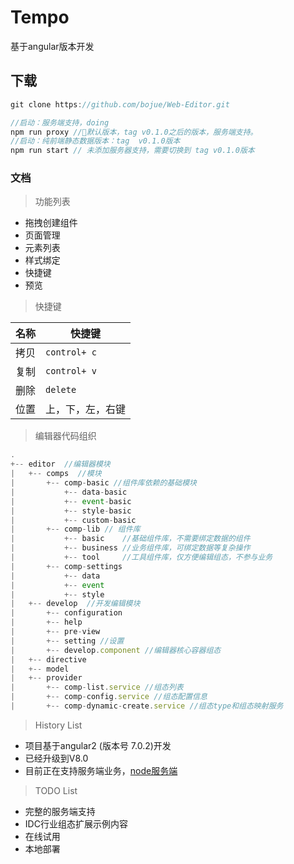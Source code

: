 # Tempo

基于angular版本开发

## 下载

```javascript
git clone https://github.com/bojue/Web-Editor.git

//启动：服务端支持，doing
npm run proxy //默认版本，tag v0.1.0之后的版本，服务端支持。
//启动：纯前端静态数据版本：tag  v0.1.0版本
npm run start // 未添加服务器支持，需要切换到 tag v0.1.0版本

```

### 文档

> 功能列表

* 拖拽创建组件
* 页面管理
* 元素列表
* 样式绑定
* 快捷键
* 预览

> 快捷键

名称|快捷键
----|----
拷贝| `control+ c`
复制| `control+ v`
删除| `delete`
位置|上，下，左，右键

> 编辑器代码组织

```javascript
.
+-- editor  //编辑器模块
|   +-- comps  //模块
|       +-- comp-basic //组件库依赖的基础模块
|           +-- data-basic 
|           +-- event-basic
|           +-- style-basic
|           +-- custom-basic
|       +-- comp-lib // 组件库
|           +-- basic    //基础组件库，不需要绑定数据的组件 
|           +-- business //业务组件库，可绑定数据等复杂操作
|           +-- tool     //工具组件库，仅方便编辑组态，不参与业务
|       +-- comp-settings
|           +-- data
|           +-- event
|           +-- style
|   +-- develop  //开发编辑模块
|       +-- configuration  
|       +-- help 
|       +-- pre-view
|       +-- setting //设置
|       +-- develop.component //编辑器核心容器组态
|   +-- directive 
|   +-- model 
|   +-- provider
|       +-- comp-list.service //组态列表
|       +-- comp-config.service //组态配置信息
|       +-- comp-dynamic-create.service //组态type和组态映射服务
```


> History List

- 项目基于angular2 (版本号 7.0.2)开发
- 已经升级到V8.0
- 目前正在支持服务端业务，[node服务端](https://github.com/bojue/Web-editor-server-node)


> TODO List

- 完整的服务端支持
- IDC行业组态扩展示例内容
- 在线试用
- 本地部署





